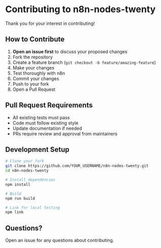 # Contributing to n8n-nodes-twenty

Thank you for your interest in contributing! 

## How to Contribute

1. **Open an issue first** to discuss your proposed changes
2. Fork the repository
3. Create a feature branch (`git checkout -b feature/amazing-feature`)
4. Make your changes
5. Test thoroughly with n8n
6. Commit your changes
7. Push to your fork
8. Open a Pull Request

## Pull Request Requirements

- All existing tests must pass
- Code must follow existing style
- Update documentation if needed
- PRs require review and approval from maintainers

## Development Setup

```bash
# Clone your fork
git clone https://github.com/YOUR_USERNAME/n8n-nodes-twenty.git
cd n8n-nodes-twenty

# Install dependencies
npm install

# Build
npm run build

# Link for local testing
npm link
```

## Questions?

Open an issue for any questions about contributing.